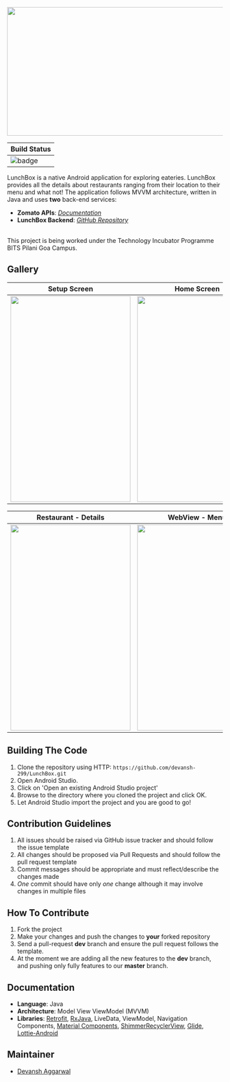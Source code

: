 <img src="https://user-images.githubusercontent.com/46667021/97115713-2d377900-171e-11eb-8e97-06a56d2b566f.jpg" width="1000" height="300" />

|Build Status|
|------------|
|![badge](https://action-badges.now.sh/devansh-299/LunchBox)|

LunchBox is a native Android application for exploring eateries. LunchBox provides all the details about restaurants ranging from their location to their menu and what not! The application follows MVVM architecture, written in Java and uses **two** back-end services:
* **Zomato APIs**: [_Documentation_](https://developers.zomato.com/documentation)
* **LunchBox Backend**: [_GitHub Repository_](https://github.com/epicadk/Lunchbox-backend)
<br />
This project is being worked under the Technology Incubator Programme BITS Pilani Goa Campus.

## Gallery

|Setup Screen|Home Screen|Restaurant - Gallery|
|------|------|------|
|<img src="https://user-images.githubusercontent.com/46667021/97773346-e3fb8500-1b74-11eb-8009-1cbfe3264b4b.jpg" width="280" height="480" />|<img src="https://user-images.githubusercontent.com/46667021/97773371-2755f380-1b75-11eb-8b1c-7797792ecb73.jpeg" width="280" height="480" />|<img src="https://user-images.githubusercontent.com/46667021/97773382-42c0fe80-1b75-11eb-8408-f9ec02886b1a.jpg" width="280" height="480" />|


|Restaurant - Details|WebView - Menu|Search Screen|
|------|------|------|
|<img src="https://user-images.githubusercontent.com/46667021/97773390-59ffec00-1b75-11eb-83cc-832431b89cd0.jpg" width="280" height="480" />|<img src="https://user-images.githubusercontent.com/46667021/97773400-73089d00-1b75-11eb-99fc-9ebb081560a3.jpg" width="280" height="480" />|<img src="https://user-images.githubusercontent.com/46667021/97773422-959ab600-1b75-11eb-945e-09ccd7bc1116.jpg" width="280" height="480" />|


## Building The Code

1. Clone the repository using HTTP: `https://github.com/devansh-299/LunchBox.git`
2. Open Android Studio.
3. Click on 'Open an existing Android Studio project'
4. Browse to the directory where you cloned the project and click OK.
5. Let Android Studio import the project and you are good to go!


## Contribution Guidelines

1. All issues should be raised via GitHub issue tracker and should follow the issue template
2. All changes should be proposed via Pull Requests and should follow the pull request template
3. Commit messages should be appropriate and must reflect/describe the changes made
4. _One_ commit should have only _one_ change although it may involve changes in multiple files


## How To Contribute

1. Fork the project
2. Make your changes and push the changes to **your** forked repository
3. Send a pull-request **dev** branch and ensure the pull request follows the template.
4. At the moment we are adding all the new features to the **dev** branch, and pushing only fully features to our
**master** branch.

## Documentation

- **Language**: Java
- **Architecture**: Model View ViewModel (MVVM)
- **Libraries**: [Retrofit](https://github.com/square/retrofit),
[RxJava](https://github.com/ReactiveX/RxJava), LiveData, ViewModel, Navigation Components,
[Material Components](https://github.com/material-components/material-components-android),
[ShimmerRecyclerView](https://github.com/sharish/ShimmerRecyclerView),
[Glide](https://github.com/bumptech/glide), [Lottie-Android](https://github.com/airbnb/lottie-android)

## Maintainer
- [Devansh Aggarwal](https://github.com/devansh-299)
